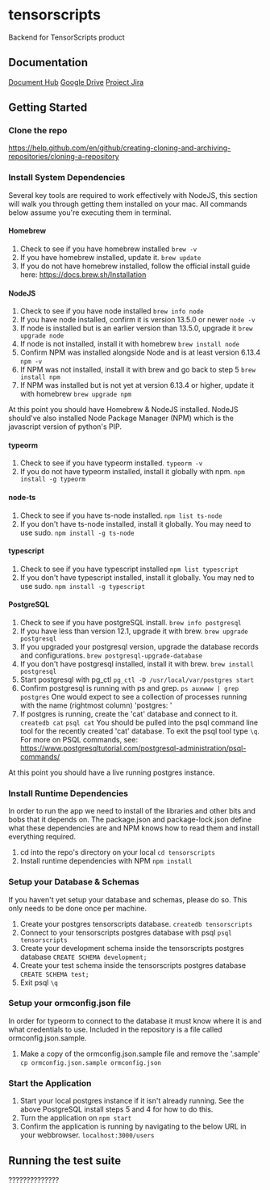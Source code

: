 # tensorscripts
Backend for TensorScripts product

## Documentation
[Document Hub](https://docs.google.com/document/d/1zlsDXl0WfNfL_DezcsAF-A6BMFYEKxunVIp9T2XXGX4/edit#heading=h.frve1s3as1is)
[Google Drive](https://drive.google.com/drive/folders/1IgSov_jfTe0SkFCGeS3cx85oKd5xxFbD?usp=sharing)
[Project Jira](https://tensorscripts.atlassian.net/jira/software/projects/TEN/boards/1)

## Getting Started

### Clone the repo
https://help.github.com/en/github/creating-cloning-and-archiving-repositories/cloning-a-repository

### Install System Dependencies
Several key tools are required to work effectively with NodeJS, this section will walk you through getting them installed on your mac. All commands below assume you're executing them in terminal.

#### Homebrew
1. Check to see if you have homebrew installed
`brew -v`
2. If you have homebrew installed, update it.
`brew update`
3. If you do not have homebrew installed, follow the official install guide here: https://docs.brew.sh/Installation

#### NodeJS
1. Check to see if you have node installed
`brew info node`
2. If you have node installed, confirm it is version 13.5.0 or newer
`node -v`
3. If node is installed but is an earlier version than 13.5.0, upgrade it
`brew upgrade node`
4. If node is not installed, install it with homebrew
`brew install node`
5. Confirm NPM was installed alongside Node and is at least version 6.13.4
`npm -v`
6. If NPM was not installed, install it with brew and go back to step 5
`brew install npm`
7. If NPM was installed but is not yet at version 6.13.4 or higher, update it with homebrew
`brew upgrade npm`

At this point you should have Homebrew & NodeJS installed. NodeJS should've also installed Node Package Manager (NPM) which is the javascript version of python's PIP.

#### typeorm
1. Check to see if you have typeorm installed.
`typeorm -v`
2. If you do not have typeorm installed, install it globally with npm.
`npm install -g typeorm`

#### node-ts
1. Check to see if you have ts-node installed.
`npm list ts-node`
2. If you don't have ts-node installed, install it globally. You may need to use sudo.
`npm install -g ts-node`

#### typescript
1. Check to see if you have typescript installed
`npm list typescript`
2. If you don't have typescript installed, install it globally. You may ned to use sudo.
`npm install -g typescript`

#### PostgreSQL
1. Check to see if you have postgreSQL install.
`brew info postgresql`
2. If you have less than version 12.1, upgrade it with brew.
`brew upgrade postgresql`
3. If you upgraded your postgresql version, upgrade the database records and configurations.
`brew postgresql-upgrade-database`
3. If you don't have postgresql installed, install it with brew.
`brew install postgresql`
4. Start postgresql with pg_ctl
`pg_ctl -D /usr/local/var/postgres start`
5. Confirm postgresql is running with ps and grep.
`ps auxwww | grep postgres`
One would expect to see a collection of processes running with the name (rightmost column) 'postgres: '
6. If postgres is running, create the 'cat' database and connect to it.
`createdb cat`
`psql cat`
You should be pulled into the psql command line tool for the recently created 'cat' database. To exit the psql tool type `\q`. For more on PSQL commands, see: https://www.postgresqltutorial.com/postgresql-administration/psql-commands/

At this point you should have a live running postgres instance.

### Install Runtime Dependencies
In order to run the app we need to install of the libraries and other bits and bobs that it depends on. The package.json and package-lock.json define what these dependencies are and NPM knows how to read them and install everything required.
1. cd into the repo's directory on your local
`cd tensorscripts`
2. Install runtime dependencies with NPM
`npm install`

### Setup your Database & Schemas
If you haven't yet setup your database and schemas, please do so. This only needs to be done once per machine.
1. Create your postgres tensorscripts database.
`createdb tensorscripts`
2. Connect to your tensorscripts postgres database with psql
`psql tensorscripts`
3. Create your development schema inside the tensorscripts postgres database
`CREATE SCHEMA development;`
4. Create your test schema inside the tensorscripts postgres database
`CREATE SCHEMA test;`
5. Exit psql
`\q`

### Setup your ormconfig.json file
In order for typeorm to connect to the database it must know where it is and what credentials to use. Included in the repository is a file called ormconfig.json.sample. 
1. Make a copy of the ormconfig.json.sample file and remove the '.sample'
`cp ormconfig.json.sample ormconfig.json`

### Start the Application
1. Start your local postgres instance if it isn't already running. See the above PostgreSQL install steps 5 and 4 for how to do this.
2. Turn the application on
`npm start`
3. Confirm the application is running by navigating to the below URL in your webbrowser.
`localhost:3000/users`

## Running the test suite
??????????????
